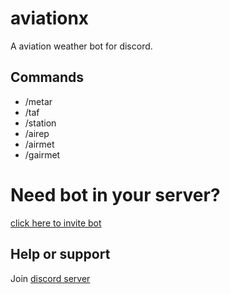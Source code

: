 # aviationx

A aviation weather bot for discord.

## Commands

- /metar
- /taf
- /station
- /airep
- /airmet
- /gairmet

# Need bot in your server?

[click here to invite bot](https://discord.com/api/oauth2/authorize?client_id=883415517417840710&permissions=380141428544&scope=bot%20applications.commands)

## Help or support

Join [discord server](https://discord.gg/8HhJu7MejR)
